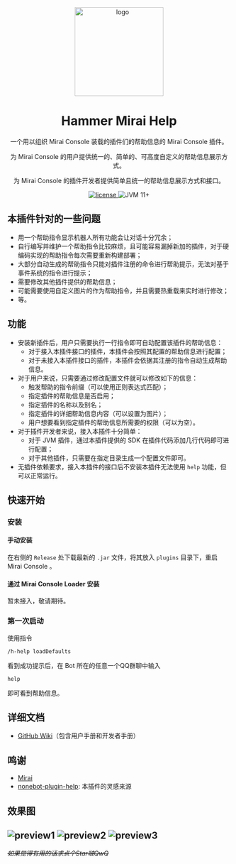 <div align="center">

<img src="https://docs.hammer-hfut.tk:233/logo.svg" alt="logo" height="200">

# Hammer Mirai Help
一个用以组织 Mirai Console 装载的插件们的帮助信息的 Mirai Console 插件。

为 Mirai Console 的用户提供统一的、简单的、可高度自定义的帮助信息展示方式。

为 Mirai Console 的插件开发者提供简单且统一的帮助信息展示方式和接口。

<a href="https://raw.githubusercontent.com/ArgonarioD/hammer-mirai-help/main/LICENSE">
   <img src="https://img.shields.io/badge/license-AGPL--3.0-orange" alt="license">
</a>
<img src="https://img.shields.io/badge/JVM-11%2B-blue" alt="JVM 11+">
</div>

## 本插件针对的一些问题
 - 用一个帮助指令显示机器人所有功能会让对话十分冗余；
 - 自行编写并维护一个帮助指令比较麻烦，且可能容易漏掉新加的插件，对于硬编码实现的帮助指令每次需要重新构建部署；
 - 大部分自动生成的帮助指令只能对插件注册的命令进行帮助提示，无法对基于事件系统的指令进行提示；
 - 需要修改其他插件提供的帮助信息；
 - 可能需要使用自定义图片的作为帮助指令，并且需要热重载来实时进行修改；
 - 等。

## 功能
 - 安装新插件后，用户只需要执行一行指令即可自动配置该插件的帮助信息：
   - 对于接入本插件接口的插件，本插件会按照其配置的帮助信息进行配置；
   - 对于未接入本插件接口的插件，本插件会依据其注册的指令自动生成帮助信息。
 - 对于用户来说，只需要通过修改配置文件就可以修改如下的信息：
   - 触发帮助的指令前缀（可以使用正则表达式匹配）；
   - 指定插件的帮助信息是否启用；
   - 指定插件的名称以及别名；
   - 指定插件的详细帮助信息内容（可以设置为图片）；
   - 用户想要看到指定插件的帮助信息所需要的权限（可以为空）。
 - 对于插件开发者来说，接入本插件十分简单：
   - 对于 JVM 插件，通过本插件提供的 SDK 在插件代码添加几行代码即可进行配置；
   - 对于其他插件，只需要在指定目录生成一个配置文件即可。
 - 无插件依赖要求，接入本插件的接口后不安装本插件无法使用 `help` 功能，但可以正常运行。

## 快速开始
### 安装
#### 手动安装
在右侧的 `Release` 处下载最新的 `.jar` 文件，将其放入 `plugins` 目录下，重启 Mirai Console 。
#### 通过 Mirai Console Loader 安装
暂未接入，敬请期待。
### 第一次启动
使用指令
```
/h-help loadDefaults
```
看到成功提示后，在 Bot 所在的任意一个QQ群聊中输入
```
help
```
即可看到帮助信息。

## 详细文档
 - [GitHub Wiki](https://github.com/ArgonarioD/hammer-mirai-help/wiki/%E4%B8%BB%E9%A1%B5)（包含用户手册和开发者手册）

## 鸣谢
 - [Mirai](https://github.com/mamoe/mirai)
 - [nonebot-plugin-help](https://github.com/XZhouQD/nonebot-plugin-help): 本插件的灵感来源

## 效果图
![preview1](./readme/preview1.png)
![preview2](./readme/preview2.png)
![preview3](./readme/preview3.png)
---
   ~~*如果觉得有用的话求点个Star啵QwQ*~~